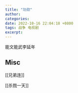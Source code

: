 ```yaml
---
title: "功勋"
author: 
categories: 
date: 2022-10-16 22:04:18 +0800
tags: 战争 电视剧
excerpt: 
---
```



能文能武李延年






## Misc

[[兄弟连]]


[[杀戮一天]]


